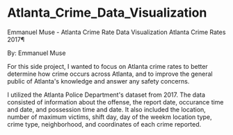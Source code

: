 # Atlanta_Crime_Data_Visualization

Emmanuel Muse - Atlanta Crime Rate Data Visualization
Atlanta Crime Rates 2017¶

By: Emmanuel Muse

For this side project, I wanted to focus on Atlanta crime rates to better determine how crime occurs across Atlanta, and to improve the general public of Atlanta's knowledge and answer any safety concerns.

I utilized the Atlanta Police Department's dataset from 2017. The data consisted of information about the offense, the report date, occurance time and date, and possession time and date. It also included the location, number of maximum victims, shift day, day of the weekm location type, crime type, neighborhood, and coordinates of each crime reported.
